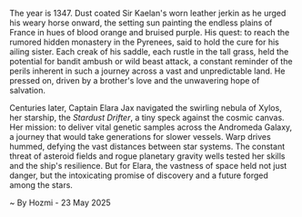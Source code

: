 
The year is 1347.  Dust coated Sir Kaelan's worn leather jerkin as he urged his weary horse onward, the setting sun painting the endless plains of France in hues of blood orange and bruised purple.  His quest: to reach the rumored hidden monastery in the Pyrenees, said to hold the cure for his ailing sister.  Each creak of his saddle, each rustle in the tall grass, held the potential for bandit ambush or wild beast attack, a constant reminder of the perils inherent in such a journey across a vast and unpredictable land.  He pressed on, driven by a brother's love and the unwavering hope of salvation.

Centuries later, Captain Elara Jax navigated the swirling nebula of Xylos, her starship, the *Stardust Drifter*, a tiny speck against the cosmic canvas.  Her mission: to deliver vital genetic samples across the Andromeda Galaxy, a journey that would take generations for slower vessels.  Warp drives hummed, defying the vast distances between star systems. The constant threat of asteroid fields and rogue planetary gravity wells tested her skills and the ship's resilience.  But for Elara, the vastness of space held not just danger, but the intoxicating promise of discovery and a future forged among the stars.

~ By Hozmi - 23 May 2025
